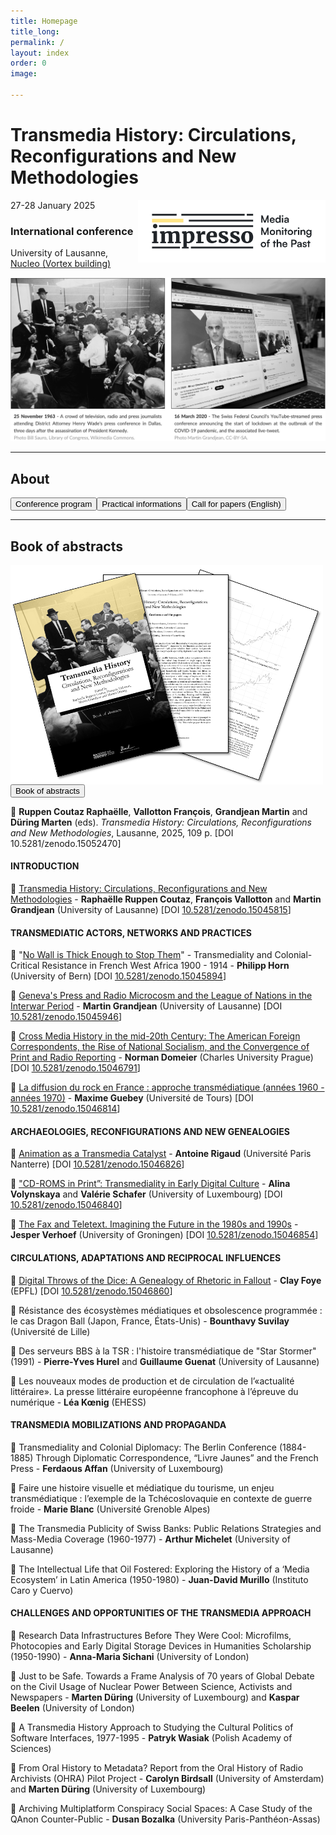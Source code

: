 ```yaml
---
title: Homepage
title_long: 
permalink: /
layout: index
order: 0
image: 

---
```


# Transmedia History: Circulations, Reconfigurations and New Methodologies
<img src="images/impresso.png" alt="image" width="300" height="auto" align="right">
27-28 January 2025

### International conference
University of Lausanne, [Nucleo (Vortex building)](https://impresso.github.io/transmedia/practical)

![Transmedia Conference](images/transmedia_illustration_en.png)

<hr>

## About

<button class="button button1" onclick="window.location.href='https://impresso.github.io/transmedia/program';">Conference program</button><button class="button button1" onclick="window.location.href='https://impresso.github.io/transmedia/practical';">Practical informations</button><button class="button button1" onclick="window.location.href='https://impresso.github.io/transmedia/en';">Call for papers (English)</button>

<hr>

## Book of abstracts

<img src="images/bookofabstracts.png" alt="image" width="500" height="auto" align="center">
<button class="button button1" onclick="window.location.href='https://impresso.github.io/transmedia/program';">Book of abstracts</button>

📖 **Ruppen Coutaz Raphaëlle**, **Vallotton François**, **Grandjean Martin** and **Düring Marten** (eds). <em>Transmedia History: Circulations, Reconfigurations and New Methodologies</em>, Lausanne, 2025, 109 p. [DOI 10.5281/zenodo.15052470]

#### INTRODUCTION

📄 [Transmedia History: Circulations, Reconfigurations and New Methodologies](https://doi.org/10.5281/zenodo.15045815) - **Raphaëlle Ruppen Coutaz**, **François Vallotton** and **Martin Grandjean** (University of Lausanne) [DOI [10.5281/zenodo.15045815](https://doi.org/10.5281/zenodo.15045815)]

#### TRANSMEDIATIC ACTORS, NETWORKS AND PRACTICES

📄 "[No Wall is Thick Enough to Stop Them](https://doi.org/10.5281/zenodo.15045894)" - Transmediality and Colonial-Critical Resistance in French West Africa 1900 - 1914 - **Philipp Horn** (University of Bern) [DOI [10.5281/zenodo.15045894](https://doi.org/10.5281/zenodo.15045894)]

📄 [Geneva's Press and Radio Microcosm and the League of Nations in the Interwar Period](https://doi.org/10.5281/zenodo.15045946) - **Martin Grandjean** (University of Lausanne) [DOI [10.5281/zenodo.15045946](https://doi.org/10.5281/zenodo.15045946)]

📄 [Cross Media History in the mid-20th Century: The American Foreign Correspondents, the Rise of National Socialism, and the Convergence of Print and Radio Reporting](https://doi.org/10.5281/zenodo.15046791) - **Norman Domeier** (Charles University Prague) [DOI [10.5281/zenodo.15046791](https://doi.org/10.5281/zenodo.15046791)]

📄 [La diffusion du rock en France : approche transmédiatique (années 1960 - années 1970)](https://doi.org/10.5281/zenodo.15046814) - **Maxime Guebey** (Université de Tours) [DOI [10.5281/zenodo.15046814](https://doi.org/10.5281/zenodo.15046814)]

#### ARCHAEOLOGIES, RECONFIGURATIONS AND NEW GENEALOGIES

📄 [Animation as a Transmedia Catalyst](https://doi.org/10.5281/zenodo.15046826) - **Antoine Rigaud** (Université Paris Nanterre) [DOI [10.5281/zenodo.15046826](https://doi.org/10.5281/zenodo.15046826)]

📄 ["CD-ROMS in Print”: Transmediality in Early Digital Culture](https://doi.org/10.5281/zenodo.15046840) - **Alina Volynskaya** and **Valérie Schafer** (University of Luxembourg) [DOI [10.5281/zenodo.15046840](https://doi.org/10.5281/zenodo.15046840)]

📄 [The Fax and Teletext. Imagining the Future in the 1980s and 1990s](https://doi.org/10.5281/zenodo.15046854) - **Jesper Verhoef** (University of Groningen) [DOI [10.5281/zenodo.15046854](https://doi.org/10.5281/zenodo.15046854)]

#### CIRCULATIONS, ADAPTATIONS AND RECIPROCAL INFLUENCES

📄 [Digital Throws of the Dice: A Genealogy of Rhetoric in Fallout](https://doi.org/10.5281/zenodo.15046860) - **Clay Foye** (EPFL) [DOI [10.5281/zenodo.15046860](https://doi.org/10.5281/zenodo.15046860)]

📄 Résistance des écosystèmes médiatiques et obsolescence programmée : le cas Dragon Ball (Japon, France, États-Unis) - **Bounthavy Suvilay** (Université de Lille)

📄 Des serveurs BBS à la TSR : l'histoire transmédiatique de "Star Stormer" (1991) - **Pierre-Yves Hurel** and **Guillaume Guenat** (University of Lausanne)

📄 Les nouveaux modes de production et de circulation de l’«actualité littéraire». La presse littéraire européenne francophone à l’épreuve du numérique - **Léa Kœnig** (EHESS)
 
#### TRANSMEDIA MOBILIZATIONS AND PROPAGANDA

📄 Transmediality and Colonial Diplomacy: The Berlin Conference (1884-1885) Through Diplomatic Correspondence, “Livre Jaunes” and the French Press - **Ferdaous Affan** (University of Luxembourg)

📄 Faire une histoire visuelle et médiatique du tourisme, un enjeu transmédiatique : l’exemple de la Tchécoslovaquie en contexte de guerre froide - **Marie Blanc** (Université Grenoble Alpes)

📄 The Transmedia Publicity of Swiss Banks: Public Relations Strategies and Mass-Media Coverage (1960-1977) - **Arthur Michelet** (University of Lausanne)

📄 The Intellectual Life that Oil Fostered: Exploring the History of a ‘Media Ecosystem’ in Latin America (1950-1980) - **Juan-David Murillo** (Instituto Caro y Cuervo)

#### CHALLENGES AND OPPORTUNITIES OF THE TRANSMEDIA APPROACH

📄 Research Data Infrastructures Before They Were Cool: Microfilms, Photocopies and Early Digital Storage Devices in Humanities Scholarship (1950-1990) - **Anna-Maria Sichani** (University of London)

📄 Just to be Safe. Towards a Frame Analysis of 70 years of Global Debate on the Civil Usage of Nuclear Power Between Science, Activists and Newspapers - **Marten Düring** (University of Luxembourg) and **Kaspar Beelen** (University of London)

📄 A Transmedia History Approach to Studying the Cultural Politics of Software Interfaces, 1977-1995 - **Patryk Wasiak** (Polish Academy of Sciences)

📄 From Oral History to Metadata? Report from the Oral History of Radio Archivists (OHRA) Pilot Project - **Carolyn Birdsall** (University of Amsterdam) and **Marten Düring** (University of Luxembourg)

📄 Archiving Multiplatform Conspiracy Social Spaces: A Case Study of the QAnon Counter-Public - **Dusan Bozalka** (University Paris-Panthéon-Assas)
